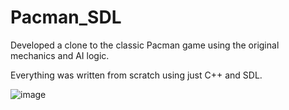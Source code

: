 # Pacman_SDL

Developed a clone to the classic Pacman game using the original mechanics and AI logic. 

Everything was written from scratch using just C++ and SDL.

![image](https://i.ibb.co/R0QmZ6Z/image.png)
